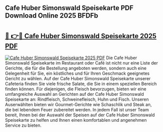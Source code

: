 ## Cafe Huber Simonswald Speisekarte PDF Download Online 2025 BFDFb

# <h2><a href="http://gc8vos.nevu.top/?p=Cafe+Huber+Simonswald+Speisekarte">🔗 👉🔴 Cafe Huber Simonswald Speisekarte 2025 PDF</a></h2>

[![Cafe Huber Simonswald Speisekarte 2025 PDF](https://i.imgur.com/dBaPXMq.png)](http://gc8vos.nevu.top/?p=Cafe+Huber+Simonswald+Speisekarte)
Die Cafe Huber Simonswald Speisekarte im Restaurant oder Café ist nicht nur eine Liste der Gerichte, die für die Bestellung angeboten werden, sondern auch eine Gelegenheit für Sie, ein köstliches und für Ihren Geschmack geeignetes Gericht zu wählen. Auf der Cafe Huber Simonswald Speisekarte unserer Cafeteria finden Sie viele frische Salate, die Sie in einem speziellen Bereich finden können. Für diejenigen, die Fleisch bevorzugen, bieten wir eine umfangreiche Auswahl an Gerichten auf der Cafe Huber Simonswald Speisekarte an: Rindfleisch, Schweinefleisch, Huhn und Fisch. Unseren Auserwählten bieten wir Gourmet-Gerichte wie Schaschlik und Steak an, die bei lebendem Feuer zubereitet werden. In jedem Fall ist unser Team bereit, Ihnen bei der Auswahl der Speisen auf der Cafe Huber Simonswald Speisekarte zu helfen und Ihnen einen komfortablen und angenehmen Service zu bieten.

